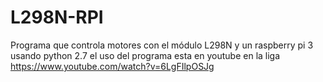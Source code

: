 # L298N-RPI
Programa que controla motores con el módulo L298N y un raspberry pi 3
usando python 2.7 el uso del programa esta en  youtube  en la  liga
https://www.youtube.com/watch?v=6LgFIlpOSJg
